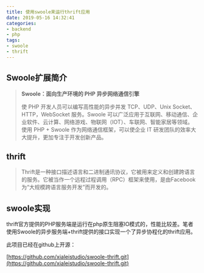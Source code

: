 ```yaml
---
title: 使用swoole来运行thrift应用
date: 2019-05-16 14:32:41
categories:
- backend
- php
tags:
- swoole
- thrift
---
```


## Swoole扩展简介

> **Swoole：面向生产环境的 PHP 异步网络通信引擎**
> 
> 使 PHP 开发人员可以编写高性能的异步并发 TCP、UDP、Unix Socket、HTTP，WebSocket 服务。Swoole 可以广泛应用于互联网、移动通信、企业软件、云计算、网络游戏、物联网（IOT）、车联网、智能家居等领域。 使用 PHP + Swoole 作为网络通信框架，可以使企业 IT 研发团队的效率大大提升，更加专注于开发创新产品。

## thrift

> Thrift是一种接口描述语言和二进制通讯协议，它被用来定义和创建跨语言的服务。它被当作一个远程过程调用（RPC）框架来使用，是由Facebook为“大规模跨语言服务开发”而开发的。

## swoole实现

thrift官方提供的PHP服务端是运行在php原生阻塞IO模式的，性能比较差。笔者使用Swoole的异步服务端+thrift提供的接口实现一个了异步协程化的thrift应用。

此项目已经在github上开源：

[https://github.com/xialeistudio/swoole-thrift.git](https://github.com/xialeistudio/swoole-thrift.git)